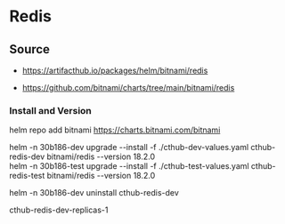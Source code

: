 # Redis

## Source

* https://artifacthub.io/packages/helm/bitnami/redis

* https://github.com/bitnami/charts/tree/main/bitnami/redis

### Install and Version

helm repo add bitnami https://charts.bitnami.com/bitnami  

helm -n 30b186-dev upgrade --install -f ./cthub-dev-values.yaml cthub-redis-dev bitnami/redis --version 18.2.0  
helm -n 30b186-test upgrade --install -f ./cthub-test-values.yaml cthub-redis-test bitnami/redis --version 18.2.0  

helm -n 30b186-dev uninstall cthub-redis-dev

cthub-redis-dev-replicas-1
